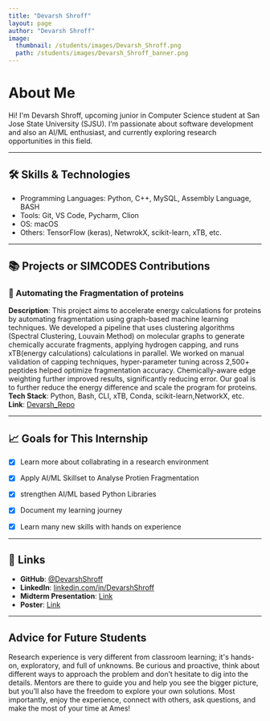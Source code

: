```yaml
---
title: "Devarsh Shroff"
layout: page
author: "Devarsh Shroff"
image:
  thumbnail: /students/images/Devarsh_Shroff.png
  path: /students/images/Devarsh_Shroff_banner.png
---
```


# About Me

Hi! I'm Devarsh Shroff, upcoming junior in Computer Science student at San 
Jose State University (SJSU). I’m passionate about software development and also 
an AI/ML enthusiast, and currently exploring research opportunities in this field.

---

## 🛠 Skills & Technologies

- Programming Languages: Python, C++, MySQL, Assembly Language, BASH 
- Tools: Git, VS Code, Pycharm, Clion
- OS: macOS
- Others: TensorFlow (keras), NetwrokX, scikit-learn, xTB, etc. 

---

## 📚 Projects or SIMCODES Contributions

### 📌 Automating the Fragmentation of proteins

**Description**: This project aims to accelerate energy calculations for proteins by automating fragmentation using graph-based machine learning techniques.
 We developed a pipeline that uses clustering algorithms (Spectral Clustering, Louvain Method) on molecular graphs to generate chemically accurate fragments,
 applying hydrogen capping, and runs xTB(energy calculations) calculations in parallel.  We worked on manual validation of capping techniques, hyper-parameter
 tuning across 2,500+ peptides helped optimize fragmentation accuracy. Chemically-aware edge weighting further improved results, significantly reducing error.
 Our goal is to further reduce the energy difference and scale the program for proteins.  
**Tech Stack**: Python, Bash, CLI, xTB, Conda, scikit-learn,NetworkX, etc.  
**Link**: [Devarsh_Repo](https://github.com/SIMCODES-ISU/Devarsh_Repo)


---

## 📈 Goals for This Internship

- [x]  Learn more about collabrating in a research environment 
- [x]  Apply AI/ML Skillset to Analyse Protien Fragmentation 
- [x]  strengthen AI/ML based Python Libraries 
- [x]  Document my learning journey
- [x] Learn many new skills with hands on experience 


---

## 🔗 Links

- **GitHub**: [@DevarshShroff](https://github.com/DevarshShroff)
- **LinkedIn**: [linkedin.com/in/DevarshShroff](https://www.linkedin.com/in/devarsh-shroff-83b1472a2/)
- **Midterm Presentation**: [Link](https://github.com/SIMCODES-ISU/talks_from_the_past/tree/main/2025/midterm_presentations/shroff.pdf)
- **Poster**: [Link](https://github.com/SIMCODES-ISU/talks_from_the_past/tree/main/2025/posters/shroff.pdf)

---

## Advice for Future Students

Research experience is very different from classroom learning; it's hands-on, exploratory, and full of unknowns. Be curious and proactive, think about different
 ways to approach the problem and don’t hesitate to dig into the details. Mentors are there to guide you and help you see the bigger picture, but you’ll also have
 the freedom to explore your own solutions. Most importantly, enjoy the experience, connect with others, ask questions, and make the most of your time at Ames!
